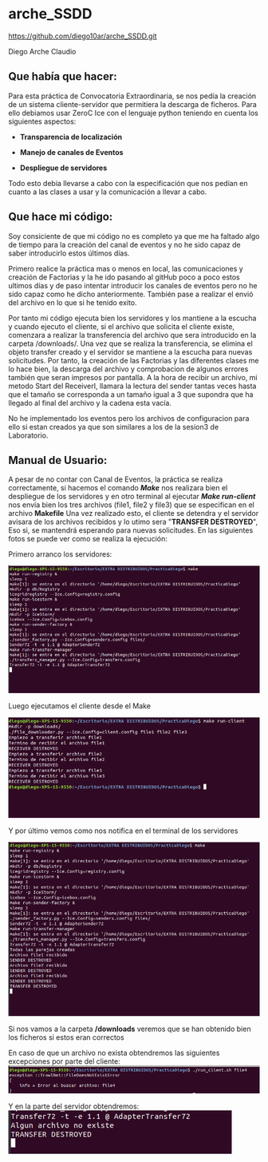 # arche_SSDD

https://github.com/diego10ar/arche_SSDD.git

Diego Arche Claudio


## Que había que hacer:

Para esta práctica de Convocatoria Extraordinaria, se nos pedía la creación de un sistema cliente-servidor que permitiera la descarga de ficheros. Para ello debiamos usar ZeroC Ice con el lenguaje python teniendo en cuenta los siguientes aspectos:

  - **Transparencia de localización**

  - **Manejo de canales de Eventos**

  - **Despliegue de servidores**

Todo esto debia llevarse a cabo con la especificación que nos pedían en cuanto a las clases a usar y la comunicación a llevar a cabo.

## Que hace mi código:

Soy consiciente de que mi código no es completo ya que me ha faltado algo de tiempo para la creación del canal de eventos y no he sido capaz de saber introducirlo estos últimos días. 

Primero realice la práctica mas o menos en local, las comunicaciones y creación de Factorias y la he ido pasando al gitHub poco a poco estos ultimos días y de paso intentar introducir los canales de eventos pero no he sido capaz como he dicho anteriormente. También pase a realizar el envió del archivo en lo que si he tenido exito.

Por tanto mi código ejecuta bien los servidores y los mantiene a la escucha y cuando ejecuto el cliente, si el archivo que solicita el cliente existe, comenzara a realizar la transferencia del archivo que sera introducido en la carpeta /downloads/. Una vez que se realiza la transferencia, se elimina el objeto transfer creado y el servidor se mantiene a la escucha para nuevas solicitudes. Por tanto, la creación de las Factorias y las diferentes clases me lo hace bien, la descarga del archivo y comprobacion de algunos errores también que seran impresos por pantalla.
A la hora de recibir un archivo, mi metodo Start del ReceiverI, llamara la lectura del sender tantas veces hasta que el tamaño se corresponda a un tamaño igual a 3 que supondra que ha llegado al final del archivo y la cadena esta vacía.

No he implementado los eventos pero los archivos de configuracion para ello si estan creados ya que son similares a los de la sesion3 de Laboratorio.

## Manual de Usuario:

A pesar de no contar con Canal de Eventos, la práctica se realiza correctamente, si hacemos el comando **_Make_** nos realizara bien el despliegue de los servidores y en otro terminal al ejecutar **_Make run-client_** nos envía bien los tres archivos (file1, file2 y file3) que se especifican en el archivo **Makefile**
Una vez realizado esto, el cliente se detendra y el servidor avisara de los archivos recibidos y lo utimo sera "**TRANSFER DESTROYED**", Eso si, se mantendrá esperando para nuevas solicitudes.
En las siguientes fotos se puede ver como se realiza la ejecución:

Primero arranco los servidores:

 ![](memoria/make.png)
 
 
Luego ejecutamos el cliente desde el Make

 ![](memoria/run-client.png)
 
 
Y por último vemos como nos notifica en el terminal de los servidores

 ![](memoria/make2.png)
 
 
 Si nos vamos a la carpeta **/downloads** veremos que se han obtenido bien los ficheros si estos eran correctos
 
 En caso de que un archivo no exista obtendremos las siguientes excepciones por parte del cliente:
  ![](memoria/ErrorCliente.png)
  
  Y en la parte del servidor obtendremos:
  ![](memoria/ErrorServers.png)
  
